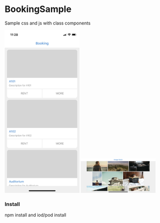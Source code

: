 # BookingSample
Sample css and js with class components 

<img src="/docs/ss1.jpg?raw=true" width="240px"> 
<img src="/docs/ss2.jpg?raw=true" width="240px"> 

### Install 
npm install and iod/pod install

 